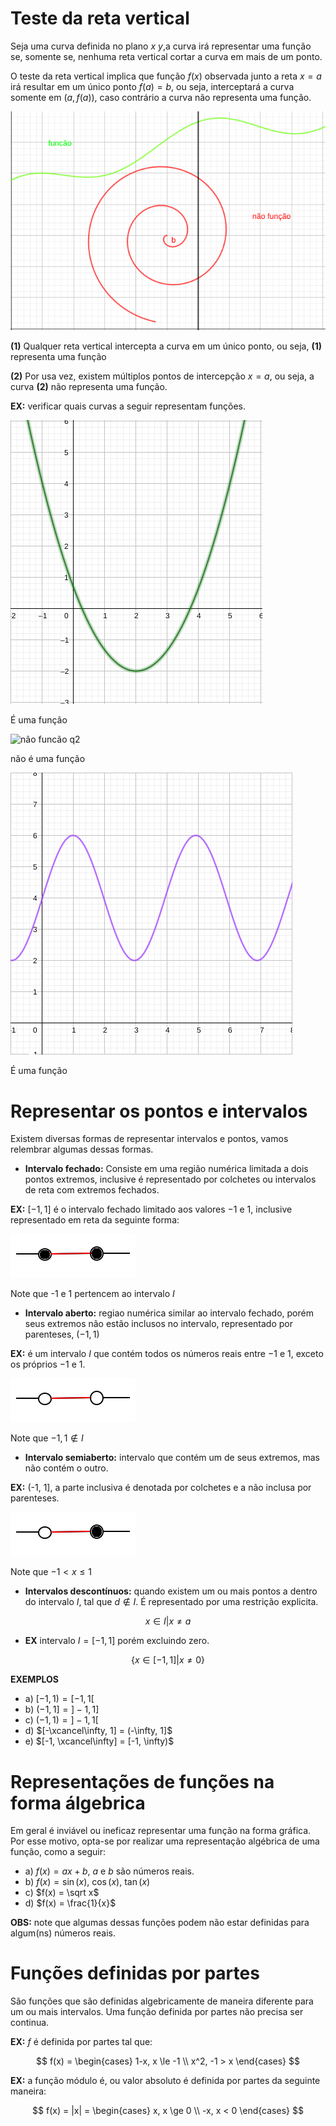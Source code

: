﻿# Teste da reta vertical


Seja uma curva definida no plano $x$ $y$,a curva irá representar uma função se, somente se, nenhuma reta vertical cortar a curva em mais de um ponto.

O teste da reta vertical implica que função $f(x)$ observada junto a reta $x=a$ irá resultar em um único ponto $f(a)=b$, ou seja, interceptará a curva somente em $(a, f(a))$, caso contrário a curva não representa uma função.

![função e não função](./res/funcao-nao-funcao.png)

**(1)** Qualquer reta vertical intercepta a curva em um único ponto, ou seja, **(1)** representa uma função

**(2)** Por usa vez, existem múltiplos pontos de intercepção $x=a$, ou seja, a curva **(2)** não representa uma função.

**EX:** verificar quais curvas a seguir representam funções.

![funcão q1](./res/funcao-q1.png)

É uma função

![não funcão q2](./res/funcao-q2.png)

não é uma função

![funcão q3](./res/funcao-q3.png)

É uma função

# Representar os pontos e intervalos

Existem diversas formas de representar intervalos e pontos, vamos relembrar algumas dessas formas.

- **Intervalo fechado:** Consiste em uma região numérica limitada a dois pontos extremos, inclusive é representado por colchetes ou intervalos de reta com extremos fechados.


**EX:** $[-1, 1]$ é o intervalo fechado limitado aos valores $-1$ e $1$, inclusive representado em reta da seguinte forma:

![intervalo fechado](./res/intervalo-fechado.png)

Note que -1 e 1 pertencem ao intervalo $I$

- **Intervalo aberto:** regiao numérica similar ao intervalo fechado, porém seus extremos não estão inclusos no intervalo, representado por parenteses, $(-1, 1)$

**EX:** é um intervalo $I$ que contém todos os números reais entre $-1$ e $1$, exceto os próprios $-1$ e $1$.

![intervalo aberto](./res/intervalo-aberto.png)

Note que $-1, 1 \notin I$

- **Intervalo semiaberto:** intervalo que contém um de seus extremos, mas não contém o outro.

**EX:** (-1, 1], a parte inclusiva é denotada por colchetes e a não inclusa por parenteses.

![intervalo semiaberto](./res/intervalo-semiaberto.png)

Note que $-1 \lt x \le  1$

- **Intervalos descontínuos:** quando existem um ou mais pontos a dentro do intervalo $I$, tal que $d \notin I$. É representado por uma restrição explicita.

$$x \in I | x \ne a$$

- **EX** intervalo $I = [-1, 1]$ porém excluindo zero.

$$\{x \in [-1, 1] | x \ne 0\}$$

**EXEMPLOS**
- a) $[-1, 1) = [-1, 1[$ 
- b) $(-1, 1] = ]-1, 1]$
- c) $(-1, 1) = ]-1, 1[$
- d) $[-\xcancel\infty, 1] = (-\infty, 1]$
- e) $[-1, \xcancel\infty] = [-1, \infty)$

# Representações de funções na forma álgebrica

Em geral é inviável ou ineficaz representar uma função na forma gráfica. Por esse motivo, opta-se por realizar uma representação algébrica de uma  função, como a seguir:

- a) $f(x) = ax + b$, $a$ e $b$ são números reais.
- b) $f(x) = \sin(x)$, $\cos(x)$, $\tan(x)$
- c) $f(x) = \sqrt x$
- d) $f(x) = \frac{1}{x}$

**OBS:** note que algumas dessas funções podem não estar definidas para algum(ns) números reais.

# Funções definidas por partes

São funções que são definidas algebricamente de maneira diferente para um ou mais intervalos. Uma função definida por partes não precisa ser continua.

**EX:** $f$ é definida por partes tal que:

$$
f(x) = 
	\begin{cases}
	 1-x, x \le -1 \\
	 x^2, -1 > x
	 \end{cases}
$$

**EX:** a função módulo é, ou valor absoluto é definida por partes da seguinte maneira:

$$
f(x) = |x| = \begin{cases}
	x, x \ge 0 \\
	-x, x < 0
	\end{cases}
$$

